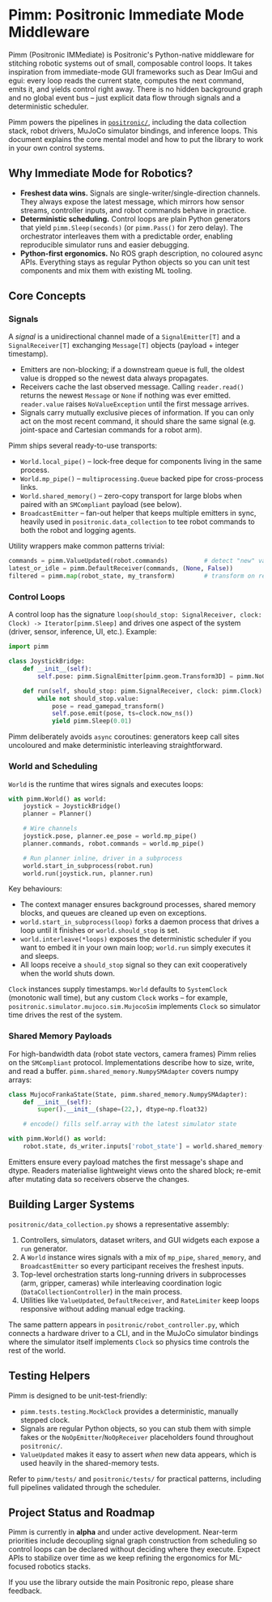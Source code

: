 # Pimm: Positronic Immediate Mode Middleware

Pimm (Positronic IMMediate) is Positronic's Python-native middleware for stitching
robotic systems out of small, composable control loops. It takes inspiration from
immediate-mode GUI frameworks such as Dear ImGui and egui: every loop reads the
current state, computes the next command, emits it, and yields control right away.
There is no hidden background graph and no global event bus – just explicit data
flow through signals and a deterministic scheduler.

Pimm powers the pipelines in [`positronic/`](../positronic), including the data
collection stack, robot drivers, MuJoCo simulator bindings, and inference loops.
This document explains the core mental model and how to put the library to work in
your own control systems.

## Why Immediate Mode for Robotics?

- **Freshest data wins.** Signals are single-writer/single-direction channels. They
  always expose the latest message, which mirrors how sensor streams, controller
  inputs, and robot commands behave in practice.
- **Deterministic scheduling.** Control loops are plain Python generators that
  yield `pimm.Sleep(seconds)` (or `pimm.Pass()` for zero delay). The orchestrator
  interleaves them with a predictable order, enabling reproducible simulator runs
  and easier debugging.
- **Python-first ergonomics.** No ROS graph description, no coloured async APIs.
  Everything stays as regular Python objects so you can unit test components and
  mix them with existing ML tooling.

## Core Concepts

### Signals

A *signal* is a unidirectional channel made of a `SignalEmitter[T]` and a
`SignalReceiver[T]` exchanging `Message[T]` objects (payload + integer timestamp).

- Emitters are non-blocking; if a downstream queue is full, the oldest value is
  dropped so the newest data always propagates.
- Receivers cache the last observed message. Calling `reader.read()` returns the
  newest `Message` or `None` if nothing was ever emitted. `reader.value` raises
  `NoValueException` until the first message arrives.
- Signals carry mutually exclusive pieces of information. If you can only act on
  the most recent command, it should share the same signal (e.g. joint-space and
  Cartesian commands for a robot arm).

Pimm ships several ready-to-use transports:

- `World.local_pipe()` – lock-free deque for components living in the same process.
- `World.mp_pipe()` – `multiprocessing.Queue` backed pipe for cross-process links.
- `World.shared_memory()` – zero-copy transport for large blobs when paired with an
  `SMCompliant` payload (see below).
- `BroadcastEmitter` – fan-out helper that keeps multiple emitters in sync, heavily
  used in `positronic.data_collection` to tee robot commands to both the robot and
  logging agents.

Utility wrappers make common patterns trivial:

```python
commands = pimm.ValueUpdated(robot.commands)          # detect "new" values
latest_or_idle = pimm.DefaultReceiver(commands, (None, False))
filtered = pimm.map(robot_state, my_transform)        # transform on read
```

### Control Loops

A control loop has the signature `loop(should_stop: SignalReceiver, clock: Clock)
-> Iterator[pimm.Sleep]` and drives one aspect of the system (driver, sensor,
inference, UI, etc.). Example:

```python
import pimm

class JoystickBridge:
    def __init__(self):
        self.pose: pimm.SignalEmitter[pimm.geom.Transform3D] = pimm.NoOpEmitter()

    def run(self, should_stop: pimm.SignalReceiver, clock: pimm.Clock):
        while not should_stop.value:
            pose = read_gamepad_transform()
            self.pose.emit(pose, ts=clock.now_ns())
            yield pimm.Sleep(0.01)
```

Pimm deliberately avoids `async` coroutines: generators keep call sites uncoloured
and make deterministic interleaving straightforward.

### World and Scheduling

`World` is the runtime that wires signals and executes loops:

```python
with pimm.World() as world:
    joystick = JoystickBridge()
    planner = Planner()

    # Wire channels
    joystick.pose, planner.ee_pose = world.mp_pipe()
    planner.commands, robot.commands = world.mp_pipe()

    # Run planner inline, driver in a subprocess
    world.start_in_subprocess(robot.run)
    world.run(joystick.run, planner.run)
```

Key behaviours:

- The context manager ensures background processes, shared memory blocks, and
  queues are cleaned up even on exceptions.
- `world.start_in_subprocess(loop)` forks a daemon process that drives a loop
  until it finishes or `world.should_stop` is set.
- `world.interleave(*loops)` exposes the deterministic scheduler if you want to
  embed it in your own main loop; `world.run` simply executes it and sleeps.
- All loops receive a `should_stop` signal so they can exit
  cooperatively when the world shuts down.

`Clock` instances supply timestamps. `World` defaults to `SystemClock` (monotonic
wall time), but any custom `Clock` works – for example, `positronic.simulator.mujoco.sim.MujocoSim`
implements `Clock` so simulator time drives the rest of the system.

### Shared Memory Payloads

For high-bandwidth data (robot state vectors, camera frames) Pimm relies on the
`SMCompliant` protocol. Implementations describe how to size, write, and read a
buffer. `pimm.shared_memory.NumpySMAdapter` covers numpy arrays:

```python
class MujocoFrankaState(State, pimm.shared_memory.NumpySMAdapter):
    def __init__(self):
        super().__init__(shape=(22,), dtype=np.float32)

    # encode() fills self.array with the latest simulator state

with pimm.World() as world:
    robot.state, ds_writer.inputs['robot_state'] = world.shared_memory()
```

Emitters ensure every payload matches the first message's shape and dtype. Readers
materialise lightweight views onto the shared block; re-emit after mutating data
so receivers observe the changes.

## Building Larger Systems

`positronic/data_collection.py` shows a representative assembly:

1. Controllers, simulators, dataset writers, and GUI widgets each expose a `run`
   generator.
2. A `World` instance wires signals with a mix of `mp_pipe`, `shared_memory`, and
   `BroadcastEmitter` so every participant receives the freshest inputs.
3. Top-level orchestration starts long-running drivers in subprocesses (arm,
   gripper, cameras) while interleaving coordination logic (`DataCollectionController`)
   in the main process.
4. Utilities like `ValueUpdated`, `DefaultReceiver`, and `RateLimiter` keep loops
   responsive without adding manual edge tracking.

The same pattern appears in `positronic/robot_controller.py`, which connects a
hardware driver to a CLI, and in the MuJoCo simulator bindings where the simulator
itself implements `Clock` so physics time controls the rest of the world.

## Testing Helpers

Pimm is designed to be unit-test-friendly:

- `pimm.tests.testing.MockClock` provides a deterministic, manually stepped clock.
- Signals are regular Python objects, so you can stub them with simple fakes or
  the `NoOpEmitter`/`NoOpReceiver` placeholders found throughout `positronic/`.
- `ValueUpdated` makes it easy to assert *when* new data appears, which is used
  heavily in the shared-memory tests.

Refer to `pimm/tests/` and `positronic/tests/` for practical patterns, including
full pipelines validated through the scheduler.

## Project Status and Roadmap

Pimm is currently in **alpha** and under active development. Near-term priorities
include decoupling signal graph construction from scheduling so control loops can
be declared without deciding where they execute. Expect APIs to stabilize over
time as we keep refining the ergonomics for ML-focused robotics stacks.

If you use the library outside the main Positronic repo, please share feedback.
